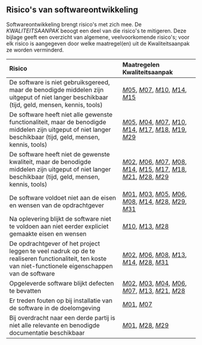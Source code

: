 ## Risico's van softwareontwikkeling

Softwareontwikkeling brengt risico's met zich mee. De $KWALITEITSAANPAK$ beoogt een deel van die risico's te mitigeren. Deze bijlage geeft een overzicht van algemene, veelvoorkomende risico's; voor elk risico is aangegeven door welke maatregel(en) uit de Kwaliteitsaanpak ze worden verminderd.

| Risico | Maatregelen Kwaliteitsaanpak |
|:-----|:------------|
| De software is niet gebruiksgereed, maar de benodigde middelen zijn uitgeput of niet langer beschikbaar (tijd, geld, mensen, kennis, tools) | [$M05$](#m05), [$M07$](#m07), [$M10$](#m10), [$M14$](#m14), [$M15$](#m15) |
| De software heeft niet alle gewenste functionaliteit, maar de benodigde middelen zijn uitgeput of niet langer beschikbaar (tijd, geld, mensen, kennis, tools) | [$M05$](#m05), [$M04$](#m04), [$M07$](#m07), [$M10$](#m10), [$M14$](#m14), [$M17$](#m17), [$M18$](#m18), [$M19$](#m19), [$M29$](#m29) |
| De software heeft niet de gewenste kwaliteit, maar de benodigde middelen zijn uitgeput of niet langer beschikbaar (tijd, geld, mensen, kennis, tools) | [$M02$](#m02), [$M06$](#m06), [$M07$](#m07), [$M08$](#m08), [$M14$](#m14), [$M15$](#m15), [$M17$](#m17), [$M18$](#m18), [$M21$](#m21), [$M28$](#m28), [$M29$](#m29) |
| De software voldoet niet aan de eisen en wensen van de opdrachtgever | [$M01$](#m01), [$M03$](#m03), [$M05$](#m05), [$M06$](#m06), [$M08$](#m08), [$M14$](#m14), [$M28$](#m28), [$M29$](#m29), [$M31$](#m31) |
| Na oplevering blijkt de software niet te voldoen aan niet eerder expliciet gemaakte eisen en wensen | [$M10$](#m10), [$M13$](#m13), [$M28$](#m28) |
| De opdrachtgever of het project leggen te veel nadruk op de te realiseren functionaliteit, ten koste van niet-functionele eigenschappen van de software | [$M02$](#m02), [$M06$](#m06), [$M08$](#m08), [$M13$](#m13), [$M14$](#m14), [$M28$](#m28), [$M31$](#m31) |
| Opgeleverde software blijkt defecten te bevatten | [$M02$](#m02), [$M03$](#m03), [$M04$](#m04), [$M06$](#m06), [$M07$](#m07), [$M13$](#m13), [$M21$](#m21), [$M28$](#m28) |
| Er treden fouten op bij installatie van de software in de doelomgeving | [$M01$](#m01), [$M07$](#m07) |
| Bij overdracht naar een derde partij is niet alle relevante en benodigde documentatie beschikbaar | [$M01$](#m01), [$M28$](#m28), [$M29$](#m29) |
